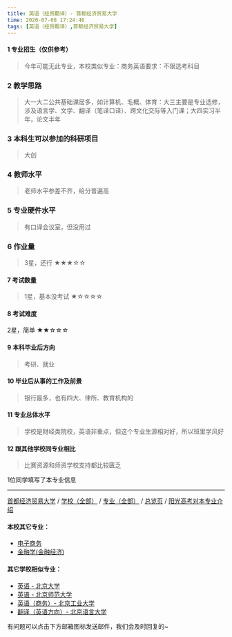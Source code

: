 ```yaml
---
title: 英语（经贸翻译）- 首都经济贸易大学
time: 2020-07-08 17:24:46
tags: [英语（经贸翻译）,首都经济贸易大学]
---
```

#### 1 专业招生（仅供参考）  
> 今年可能无此专业，本校类似专业：商务英语要求：不限选考科目


### 2 教学思路
> 大一大二公共基础课居多，如计算机、毛概、体育：大三主要是专业选修，涉及语言学、文学、翻译（笔译口译）、跨文化交际等入门课；大四实习半年，论文半年


### 3 本科生可以参加的科研项目
>  大创


### 4 教师水平
> 老师水平参差不齐，给分普遍高


### 5 专业硬件水平
> 有口译会议室，但没用过


### 6 作业量
>3星，还行
★★★☆☆



#### 7 考试数量
>1星，基本没考试
★☆☆☆☆


#### 8 考试难度
> 
2星，简单
★★☆☆☆



#### 9 本科毕业后方向
> 考研、就业


#### 10 毕业后从事的工作及前景
> 银行最多，也有四大、律所、教育机构的


#### 11 专业总体水平
> 学校是财经类院校，英语非重点，但这个专业生源相对好，所以班里学风好


#### 12 跟其他学校同专业相比
> 比赛资源和师资学校支持都比较匮乏


1位同学填写了本专业信息
***
[首都经济贸易大学](https://univgo.github.io/2020/07/08/首都经济贸易大学) / [学校（全部）](https://univgo.github.io/2020/07/09/学校汇总页) / [专业（全部）](https://univgo.github.io/2020/07/09/专业汇总页) / [总览页](https://univgo.github.io/2020/07/09/总览) / [阳光高考对本专业介绍](http://gaokao.chsi.com.cn/sch/zyk/view.do?schId=73394642&specId=73383483)
#### 本校其它专业：
- [电子商务](https://univgo.github.io/2020/07/08/电子商务%20-%20首都经济贸易大学)
- [金融学(金融经济)](https://univgo.github.io/2020/07/08/金融学(金融经济)%20-%20首都经济贸易大学)

#### 其它学校相似专业：
- [英语 - 北京大学](https://univgo.github.io/2020/07/08/英语%20-%20北京大学)
- [英语 - 北京师范大学](https://univgo.github.io/2020/07/08/英语%20-%20北京师范大学)
- [英语（商务）- 北京工业大学](https://univgo.github.io/2020/07/08/英语（商务）-%20北京工业大学)
- [翻译（英语方向）- 北京语言大学](https://univgo.github.io/2020/07/08/翻译（英语方向）%20-%20北京语言大学)

有问题可以点击下方邮箱图标发送邮件，我们会及时回复的~